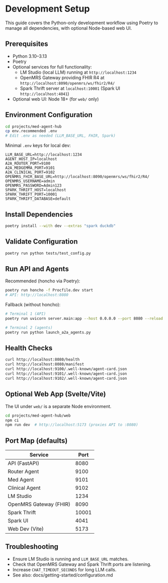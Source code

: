 # Development Setup

This guide covers the Python-only development workflow using Poetry to manage all dependencies, with optional Node-based web UI.

## Prerequisites

- Python 3.10–3.13
- Poetry
- Optional services for full functionality:
  - LM Studio (local LLM) running at `http://localhost:1234`
  - OpenMRS Gateway providing FHIR R4 at `http://localhost:8090/openmrs/ws/fhir2/R4/`
  - Spark Thrift server at `localhost:10001` (Spark UI `http://localhost:4041`)
- Optional web UI: Node 18+ (for `web/` only)

## Environment Configuration

```bash
cd projects/med-agent-hub
cp env.recommended .env
# Edit .env as needed (LLM_BASE_URL, FHIR, Spark)
```

Minimal `.env` keys for local dev:

```env
LLM_BASE_URL=http://localhost:1234
AGENT_HOST_IP=localhost
A2A_ROUTER_PORT=9100
A2A_MEDGEMMA_PORT=9101
A2A_CLINICAL_PORT=9102
OPENMRS_FHIR_BASE_URL=http://localhost:8090/openmrs/ws/fhir2/R4/
OPENMRS_USERNAME=admin
OPENMRS_PASSWORD=Admin123
SPARK_THRIFT_HOST=localhost
SPARK_THRIFT_PORT=10001
SPARK_THRIFT_DATABASE=default
```

## Install Dependencies

```bash
poetry install --with dev --extras "spark duckdb"
```

## Validate Configuration

```bash
poetry run python tests/test_config.py
```

## Run API and Agents

Recommended (honcho via Poetry):

```bash
poetry run honcho -f Procfile.dev start
# API: http://localhost:8080
```

Fallback (without honcho):

```bash
# Terminal 1 (API)
poetry run uvicorn server.main:app --host 0.0.0.0 --port 8080 --reload

# Terminal 2 (agents)
poetry run python launch_a2a_agents.py
```

## Health Checks

```bash
curl http://localhost:8080/health
curl http://localhost:8080/manifest
curl http://localhost:9100/.well-known/agent-card.json
curl http://localhost:9101/.well-known/agent-card.json
curl http://localhost:9102/.well-known/agent-card.json
```

## Optional Web App (Svelte/Vite)

The UI under `web/` is a separate Node environment.

```bash
cd projects/med-agent-hub/web
npm ci
npm run dev  # http://localhost:5173 (proxies API to :8080)
```

## Port Map (defaults)

| Service | Port |
|--------|------|
| API (FastAPI) | 8080 |
| Router Agent | 9100 |
| Med Agent | 9101 |
| Clinical Agent | 9102 |
| LM Studio | 1234 |
| OpenMRS Gateway (FHIR) | 8090 |
| Spark Thrift | 10001 |
| Spark UI | 4041 |
| Web Dev (Vite) | 5173 |

## Troubleshooting

- Ensure LM Studio is running and `LLM_BASE_URL` matches.
- Check that OpenMRS Gateway and Spark Thrift ports are listening.
- Increase `CHAT_TIMEOUT_SECONDS` for long LLM calls.
- See also: docs/getting-started/configuration.md


